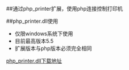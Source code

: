 ##通过php_printer扩展，使用php连接控制打印机

##php_printer.dll使用
- 仅限windows系统下使用
- 目前最高版本5.5
- 扩展版本与php版本必须完全相同

[php_printer.dll下载地址](http://windows.php.net/downloads/pecl/snaps/printer/0.1.0-dev/)